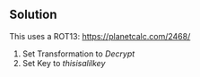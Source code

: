 ## Solution
This uses a ROT13: https://planetcalc.com/2468/

1. Set Transformation to _Decrypt_
2. Set Key to _thisisalilkey_

